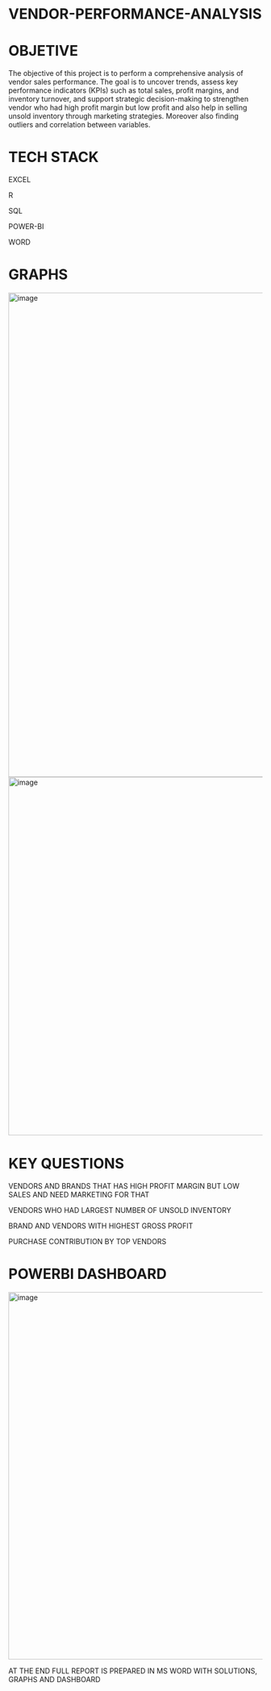 # VENDOR-PERFORMANCE-ANALYSIS

 # OBJETIVE
 
 The objective of this project is to perform a comprehensive analysis of vendor sales performance. The goal is to uncover trends, assess key performance indicators (KPIs) such as total sales, profit margins, and inventory turnover, and support strategic decision-making to strengthen vendor who had high profit margin but low profit and also help in selling unsold inventory through marketing strategies. Moreover also finding outliers and correlation between variables.

 # TECH STACK
 
 EXCEL 
 
 R
 
 SQL
 
 POWER-BI

 WORD

 # GRAPHS
 <img width="1909" height="961" alt="image" src="https://github.com/user-attachments/assets/b1af4085-3027-4866-9077-bba7b63b5c75" />

<img width="1018" height="711" alt="image" src="https://github.com/user-attachments/assets/cd7eeb8b-531c-4596-8b8c-3e87696d80e1" />

# KEY QUESTIONS
VENDORS AND BRANDS THAT HAS HIGH PROFIT MARGIN BUT LOW SALES AND NEED MARKETING FOR THAT

VENDORS WHO HAD LARGEST NUMBER OF UNSOLD INVENTORY

BRAND AND VENDORS WITH HIGHEST GROSS PROFIT

PURCHASE CONTRIBUTION BY TOP VENDORS

# POWERBI DASHBOARD

<img width="1306" height="729" alt="image" src="https://github.com/user-attachments/assets/06ed83c8-45e2-4d26-94b2-b660c028ba0a" />

AT THE END FULL REPORT IS PREPARED IN MS WORD WITH SOLUTIONS, GRAPHS AND DASHBOARD




 

 

 

 

 
